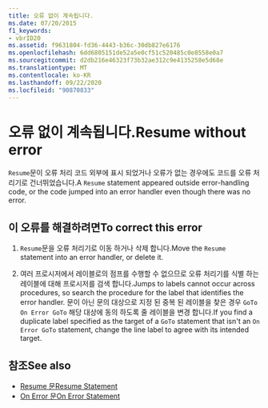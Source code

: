 ```yaml
---
title: 오류 없이 계속됩니다.
ms.date: 07/20/2015
f1_keywords:
- vbrID20
ms.assetid: f9631804-fd36-4443-b36c-30db827e6176
ms.openlocfilehash: 6dd6805151de52a5e0cf51c520485c0e8558e0a7
ms.sourcegitcommit: d2db216e46323f73b32ae312c9e4135258e5d68e
ms.translationtype: MT
ms.contentlocale: ko-KR
ms.lasthandoff: 09/22/2020
ms.locfileid: "90870833"
---
```

# <a name="resume-without-error"></a><span data-ttu-id="49b2c-102">오류 없이 계속됩니다.</span><span class="sxs-lookup"><span data-stu-id="49b2c-102">Resume without error</span></span>

<span data-ttu-id="49b2c-103">`Resume`문이 오류 처리 코드 외부에 표시 되었거나 오류가 없는 경우에도 코드를 오류 처리기로 건너뛰었습니다.</span><span class="sxs-lookup"><span data-stu-id="49b2c-103">A `Resume` statement appeared outside error-handling code, or the code jumped into an error handler even though there was no error.</span></span>  
  
## <a name="to-correct-this-error"></a><span data-ttu-id="49b2c-104">이 오류를 해결하려면</span><span class="sxs-lookup"><span data-stu-id="49b2c-104">To correct this error</span></span>  
  
1. <span data-ttu-id="49b2c-105">`Resume`문을 오류 처리기로 이동 하거나 삭제 합니다.</span><span class="sxs-lookup"><span data-stu-id="49b2c-105">Move the `Resume` statement into an error handler, or delete it.</span></span>  
  
2. <span data-ttu-id="49b2c-106">여러 프로시저에서 레이블로의 점프를 수행할 수 없으므로 오류 처리기를 식별 하는 레이블에 대해 프로시저를 검색 합니다.</span><span class="sxs-lookup"><span data-stu-id="49b2c-106">Jumps to labels cannot occur across procedures, so search the procedure for the label that identifies the error handler.</span></span> <span data-ttu-id="49b2c-107">문이 아닌 문의 대상으로 지정 된 중복 된 레이블을 찾은 경우 `GoTo` `On Error GoTo` 해당 대상에 동의 하도록 줄 레이블을 변경 합니다.</span><span class="sxs-lookup"><span data-stu-id="49b2c-107">If you find a duplicate label specified as the target of a `GoTo` statement that isn't an `On Error GoTo` statement, change the line label to agree with its intended target.</span></span>  
  
## <a name="see-also"></a><span data-ttu-id="49b2c-108">참조</span><span class="sxs-lookup"><span data-stu-id="49b2c-108">See also</span></span>

- [<span data-ttu-id="49b2c-109">Resume 문</span><span class="sxs-lookup"><span data-stu-id="49b2c-109">Resume Statement</span></span>](../statements/resume-statement.md)
- [<span data-ttu-id="49b2c-110">On Error 문</span><span class="sxs-lookup"><span data-stu-id="49b2c-110">On Error Statement</span></span>](../statements/on-error-statement.md)

